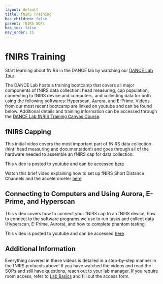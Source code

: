 ```yaml
---
layout: default
title: fNIRS Training
has_children: false
parent: fNIRS SOPs
has_toc: false
nav_order: 15
---
```


# fNIRS Training

Start learning about fNIRS in the DANCE lab by watching our [DANCE Lab Tour](https://youtu.be/fPek--UqsOs)

The DANCE Lab hosts a training bootcamp that covers all major components of fNIRS data collection: head measuring, cap population, connecting to fNIRS device and computers, and collecting data for both using the following softwares: Hyperscan, Aurora, and E-Prime. Videos from our most recent bootcamp are linked on youtube and can be found below. Additional details and training information can be accessed through the [DANCE Lab fNRIS Training Canvas Course](https://canvas.umn.edu/courses/399112).

## fNIRS Capping 

This initial video covers the most important part of fNIRS data collection (hint: head measuring and documentation!) and goes through all of the hardware needed to assemble an fNIRS cap for data collection. 

This video is posted to youtube and can be accessed [here](https://youtu.be/YEbfx4QZIaw)

Watch this brief video explaining how to set up fNIRS Short Distance Channels and the accelerometer [here](https://youtu.be/RAFNZ1bkLWs)

## Connecting to Computers and Using Aurora, E-Prime, and Hyperscan

This video covers how to connect your fNIRS cap to an fNIRS device, how to connect to the software programs we use to run tasks and collect data (Hyperscan, E-Prime, Aurora), and how to complete phantom testing. 

This video is posted to youtube and can be accessed [here](https://youtu.be/85SdOGNZVc0)

## Additional Information

Everything covered in these videos is detailed in a step-by-step manner in the fNIRS protocols above! If you have watched the videos and read the SOPs and still have questions, reach out to your lab manager. If you require room access, refer to [Lab Basics](https://dance-lab.github.io/DANCE-Wiki/docs/Lab_Basics/lab_basics/) and fill out the access form. 